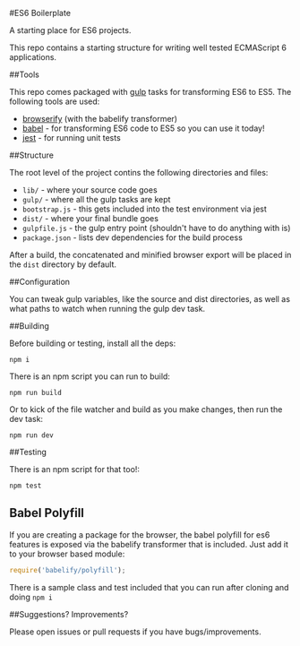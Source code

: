 #ES6 Boilerplate

A starting place for ES6 projects.

This repo contains a starting structure for writing well tested ECMAScript 6 applications.

##Tools

This repo comes packaged with [gulp](http://gulpjs.com/) tasks for transforming ES6 to ES5. The following tools are used:

* [browserify](http://browserify.org/) (with the babelify transformer)
* [babel](https://babeljs.io/) - for transforming ES6 code to ES5 so you can use it today!
* [jest](https://facebook.github.io/jest/) - for running unit tests

##Structure

The root level of the project contins the following directories and files:

* `lib/` - where your source code goes
* `gulp/` - where all the gulp tasks are kept
* `bootstrap.js` - this gets included into the test environment via jest
* `dist/` - where your final bundle goes
* `gulpfile.js` - the gulp entry point (shouldn't have to do anything with is)
* `package.json` - lists dev dependencies for the build process

After a build, the concatenated and minified browser export will be placed in the `dist` directory by default.

##Configuration

You can tweak gulp variables, like the source and dist directories, as well
as what paths to watch when running the gulp dev task.

##Building

Before building or testing, install all the deps:

```
npm i
```

There is an npm script you can run to build:

```
npm run build
```

Or to kick of the file watcher and build as you make changes, then run the dev task:

```
npm run dev
```

##Testing

There is an npm script for that too!:

```
npm test
```

## Babel Polyfill

If you are creating a package for the browser, the babel polyfill for es6 features is exposed via the babelify transformer that is included. Just add it to your browser based module:

```js
require('babelify/polyfill');
```

There is a sample class and test included that you can run after cloning and doing `npm i`

##Suggestions? Improvements?

Please open issues or pull requests if you have bugs/improvements.